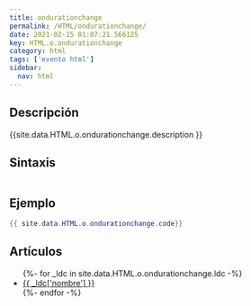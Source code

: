 ```yaml
---
title: ondurationchange
permalink: /HTML/ondurationchange/
date: 2021-02-15 01:07:21.566125
key: HTML.o.ondurationchange
category: html
tags: ['evento html']
sidebar: 
  nav: html
---
```


## Descripción
{{site.data.HTML.o.ondurationchange.description }}

## Sintaxis
~~~html
~~~

## Ejemplo
~~~java
{{ site.data.HTML.o.ondurationchange.code}}
~~~

## Artículos
<ul>
{%- for _ldc in site.data.HTML.o.ondurationchange.ldc -%}
   <li>
       <a href="{{_ldc['url'] }}">{{ _ldc['nombre'] }}</a>
   </li>
{%- endfor -%}
</ul>
